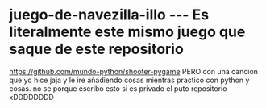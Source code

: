 # juego-de-navezilla-illo --- Es literalmente este mismo juego que saque de este repositorio
https://github.com/mundo-python/shooter-pygame
PERO con una cancion que yo hice jaja 
y le ire añadiendo cosas mientras practico con python y cosas. 
no se porque escribo esto si es privado el puto repositorio xDDDDDDDD
